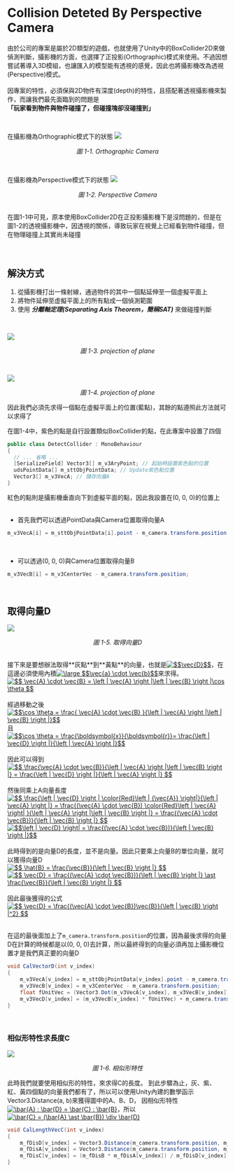 # Collision Deteted By Perspective Camera

由於公司的專案是屬於2D類型的遊戲，也就使用了Unity中的BoxCollider2D來做偵測判斷，攝影機的方面，也選擇了正投影(Orthographic)模式來使用。不過因想嘗試著導入3D模組，也讓匯入的模型能有透視的感覺，因此也將攝影機改為透視(Perspective)模式。
<br>
<br>
因專案的特性，必須保與2D物件有深度(depth)的特性，且搭配著透視攝影機來製作，而讓我們最先面臨到的問題是<br>
<strong>「玩家看到物件與物件碰撞了，但碰撞塊卻沒碰撞到」</strong>

<br>
<p align="left">
在攝影機為Orthographic模式下的狀態
<img style="margin:auto;"  src="https://github.com/destiny5420/DetectedCollider/blob/SAT_Detected/GithubImage/Artboard_1.png">
</p>
<p align="center"><em>圖 1-1. Orthographic Camera</em></p>

<br>
<p align="left">
在攝影機為Perspective模式下的狀態
<img style="margin:auto;"  src="https://github.com/destiny5420/DetectedCollider/blob/SAT_Detected/GithubImage/Artboard_2.png">
</p>
<p align="center"><em>圖 1-2. Perspective Camera</em></p>

<br>
在圖1-1中可見，原本使用BoxCollider2D在正投影攝影機下是沒問題的，但是在圖1-2的透視攝影機中，因透視的關係，導致玩家在視覺上已經看到物件碰撞，但在物理碰撞上其實尚未碰撞
<br>
<br>
<br>

## 解決方式
1. 從攝影機打出一條射線，通過物件的其中一個點延伸至一個虛擬平面上
2. 將物件延伸至虛擬平面上的所有點成一個偵測範圍
3. 使用 <em>**分離軸定理(Separating Axis Theorem，簡稱SAT)**</em> 來做碰撞判斷

<br>
<p align="left">
<img style="margin:auto;"  src="https://github.com/destiny5420/DetectedCollider/blob/SAT_Detected/GithubImage/Artboard_3.png">
</p>
<p align="center"><em>圖 1-3. projection of plane</em></p>

<br>

<p align="left">
<img style="margin:auto;"  src="https://github.com/destiny5420/DetectedCollider/blob/SAT_Detected/GithubImage/Artboard_4.png">
</p>
<p align="center"><em>圖 1-4. projection of plane</em></p>

因此我們必須先求得一個點在虛擬平面上的位置(藍點)，其餘的點遵照此方法就可以求得了<br>

在圖1-4中，紫色的點是自行設置類似BoxCollider的點，在此專案中設置了四個
```C#
public class DetectCollider : MonoBehaviour
{
  // ... 省略 ...
  [SerializeField] Vector3[] m_v3AryPoint; // 起始時設置紫色點的位置
  udsPointData[] m_sttObjPointData; // Update紫色點位置
  Vector3[] m_v3VecA; // 儲存向量A
}
```

紅色的點則是攝影機垂直向下到虛擬平面的點，因此我設置在(0, 0, 0)的位置上
<br>
<br>

* 首先我們可以透過PointData與Camera位置取得向量A
```C#
m_v3VecA[i] = m_sttObjPointData[i].point - m_camera.transform.position
```

<br>

* 可以透過(0, 0, 0)與Camera位置取得向量B
```C#
m_v3VecB[i] = m_v3CenterVec - m_camera.transform.position;
```

<br>

## 取得向量D
<p align="left">
<img style="margin:auto;"  src="https://github.com/destiny5420/DetectedCollider/blob/SAT_Detected/GithubImage/Artboard_5.png">
</p>
<p align="center"><em>圖 1-5. 取得向量D</em></p>

<br>
接下來是要想辦法取得**灰點**到**黃點**的向量，也就是<a href="https://www.codecogs.com/eqnedit.php?latex=$$\vec{D}$$" target="_blank"><img src="https://latex.codecogs.com/gif.latex?$$\vec{D}$$" title="$$\vec{D}$$" /></a>，在這邊必須使用內積<a href="https://www.codecogs.com/eqnedit.php?latex=\dpi{120}&space;\large&space;$$\vec{a}&space;\cdot&space;\vec{b}$$" target="_blank"><img src="https://latex.codecogs.com/png.latex?\dpi{120}&space;\large&space;$$\vec{a}&space;\cdot&space;\vec{b}$$" title="\large $$\vec{a} \cdot \vec{b}$$" /></a>來求得。<br>
<a href="https://www.codecogs.com/eqnedit.php?latex=$$&space;\vec{A}&space;\cdot&space;\vec{B}&space;=&space;\left&space;|&space;\vec{A}&space;\right&space;|\left&space;|&space;\vec{B}&space;\right&space;|\cos&space;\theta&space;$$" target="_blank"><img src="https://latex.codecogs.com/gif.latex?$$&space;\vec{A}&space;\cdot&space;\vec{B}&space;=&space;\left&space;|&space;\vec{A}&space;\right&space;|\left&space;|&space;\vec{B}&space;\right&space;|\cos&space;\theta&space;$$" title="$$ \vec{A} \cdot \vec{B} = \left | \vec{A} \right |\left | \vec{B} \right |\cos \theta $$" /></a><br><br>
經過移動之後<br>
<a href="https://www.codecogs.com/eqnedit.php?latex=$$\cos&space;\theta&space;=&space;\frac{&space;\vec{A}&space;\cdot&space;\vec{B}&space;}{\left&space;|&space;\vec{A}&space;\right&space;|\left&space;|&space;\vec{B}&space;\right&space;|}$$" target="_blank"><img src="https://latex.codecogs.com/gif.latex?$$\cos&space;\theta&space;=&space;\frac{&space;\vec{A}&space;\cdot&space;\vec{B}&space;}{\left&space;|&space;\vec{A}&space;\right&space;|\left&space;|&space;\vec{B}&space;\right&space;|}$$" title="$$\cos \theta = \frac{ \vec{A} \cdot \vec{B} }{\left | \vec{A} \right |\left | \vec{B} \right |}$$" /></a><br>
且<br>
<a href="https://www.codecogs.com/eqnedit.php?latex=$$\cos&space;\theta&space;=&space;\frac{\boldsymbol{x}}{\boldsymbol{r}}=&space;\frac{\left&space;|&space;\vec{D}&space;\right&space;|}{\left&space;|&space;\vec{A}&space;\right&space;|}$$" target="_blank"><img src="https://latex.codecogs.com/gif.latex?$$\cos&space;\theta&space;=&space;\frac{\boldsymbol{x}}{\boldsymbol{r}}=&space;\frac{\left&space;|&space;\vec{D}&space;\right&space;|}{\left&space;|&space;\vec{A}&space;\right&space;|}$$" title="$$\cos \theta = \frac{\boldsymbol{x}}{\boldsymbol{r}}= \frac{\left | \vec{D} \right |}{\left | \vec{A} \right |}$$" /></a><br><br>
因此可以得到<br>
<a href="https://www.codecogs.com/eqnedit.php?latex=$$&space;\frac{\vec{A}&space;\cdot&space;\vec{B}}{\left&space;|&space;\vec{A}&space;\right&space;|\left&space;|&space;\vec{B}&space;\right&space;|}&space;=&space;\frac{\left&space;|&space;\vec{D}&space;\right&space;|}{\left&space;|&space;\vec{A}&space;\right&space;|}&space;$$" target="_blank"><img src="https://latex.codecogs.com/png.latex?$$&space;\frac{\vec{A}&space;\cdot&space;\vec{B}}{\left&space;|&space;\vec{A}&space;\right&space;|\left&space;|&space;\vec{B}&space;\right&space;|}&space;=&space;\frac{\left&space;|&space;\vec{D}&space;\right&space;|}{\left&space;|&space;\vec{A}&space;\right&space;|}&space;$$" title="$$ \frac{\vec{A} \cdot \vec{B}}{\left | \vec{A} \right |\left | \vec{B} \right |} = \frac{\left | \vec{D} \right |}{\left | \vec{A} \right |} $$" /></a><br><br>
然後同乘上A向量長度<br>
<a href="https://www.codecogs.com/eqnedit.php?latex=$$&space;\frac{\left&space;|&space;\vec{D}&space;\right&space;|&space;\color{Red}\left&space;|&space;{\vec{A}}&space;\right|}{\left&space;|&space;\vec{A}&space;\right&space;|}&space;=&space;\frac{(\vec{A}&space;\cdot&space;\vec{B})&space;\color{Red}\left&space;|&space;\vec{A}&space;\right|&space;}{\left&space;|&space;\vec{A}&space;\right&space;|\left&space;|&space;\vec{B}&space;\right&space;|}&space;=&space;\frac{(\vec{A}&space;\cdot&space;\vec{B})}{\left&space;|&space;\vec{B}&space;\right&space;|}&space;$$" target="_blank"><img src="https://latex.codecogs.com/gif.latex?$$&space;\frac{\left&space;|&space;\vec{D}&space;\right&space;|&space;\color{Red}\left&space;|&space;{\vec{A}}&space;\right|}{\left&space;|&space;\vec{A}&space;\right&space;|}&space;=&space;\frac{(\vec{A}&space;\cdot&space;\vec{B})&space;\color{Red}\left&space;|&space;\vec{A}&space;\right|&space;}{\left&space;|&space;\vec{A}&space;\right&space;|\left&space;|&space;\vec{B}&space;\right&space;|}&space;=&space;\frac{(\vec{A}&space;\cdot&space;\vec{B})}{\left&space;|&space;\vec{B}&space;\right&space;|}&space;$$" title="$$ \frac{\left | \vec{D} \right | \color{Red}\left | {\vec{A}} \right|}{\left | \vec{A} \right |} = \frac{(\vec{A} \cdot \vec{B}) \color{Red}\left | \vec{A} \right| }{\left | \vec{A} \right |\left | \vec{B} \right |} = \frac{(\vec{A} \cdot \vec{B})}{\left | \vec{B} \right |} $$" /></a><br>
<a href="https://www.codecogs.com/eqnedit.php?latex=$$\left&space;|&space;\vec{D}&space;\right|&space;=&space;\frac{(\vec{A}&space;\cdot&space;\vec{B})}{\left&space;|&space;\vec{B}&space;\right&space;|}$$" target="_blank"><img src="https://latex.codecogs.com/gif.latex?$$\left&space;|&space;\vec{D}&space;\right|&space;=&space;\frac{(\vec{A}&space;\cdot&space;\vec{B})}{\left&space;|&space;\vec{B}&space;\right&space;|}$$" title="$$\left | \vec{D} \right| = \frac{(\vec{A} \cdot \vec{B})}{\left | \vec{B} \right |}$$" /></a><br><br>
此時得到的是向量D的長度，並不是向量。因此只要乘上向量B的單位向量，就可以獲得向量D<br>
<a href="https://www.codecogs.com/eqnedit.php?latex=$$&space;\hat{B}&space;=&space;\frac{\vec{B}}{\left&space;|&space;\vec{B}&space;\right&space;|}&space;$$" target="_blank"><img src="https://latex.codecogs.com/png.latex?$$&space;\hat{B}&space;=&space;\frac{\vec{B}}{\left&space;|&space;\vec{B}&space;\right&space;|}&space;$$" title="$$ \hat{B} = \frac{\vec{B}}{\left | \vec{B} \right |} $$" /></a><br>
<a href="https://www.codecogs.com/eqnedit.php?latex=$$&space;\vec{D}&space;=&space;\frac{(\vec{A}&space;\cdot&space;\vec{B})}{\left&space;|&space;\vec{B}&space;\right&space;|}&space;\ast&space;\frac{\vec{B}}{\left&space;|&space;\vec{B}&space;\right&space;|}&space;$$" target="_blank"><img src="https://latex.codecogs.com/png.latex?$$&space;\vec{D}&space;=&space;\frac{(\vec{A}&space;\cdot&space;\vec{B})}{\left&space;|&space;\vec{B}&space;\right&space;|}&space;\ast&space;\frac{\vec{B}}{\left&space;|&space;\vec{B}&space;\right&space;|}&space;$$" title="$$ \vec{D} = \frac{(\vec{A} \cdot \vec{B})}{\left | \vec{B} \right |} \ast \frac{\vec{B}}{\left | \vec{B} \right |} $$" /></a><br><br>
因此最後獲得的公式<br>
<a href="https://www.codecogs.com/eqnedit.php?latex=$$&space;\vec{D}&space;=&space;\frac{(\vec{A}&space;\cdot&space;\vec{B})\vec{B}}{\left&space;|&space;\vec{B}&space;\right&space;|^2}&space;$$" target="_blank"><img src="https://latex.codecogs.com/png.latex?$$&space;\vec{D}&space;=&space;\frac{(\vec{A}&space;\cdot&space;\vec{B})\vec{B}}{\left&space;|&space;\vec{B}&space;\right&space;|^2}&space;$$" title="$$ \vec{D} = \frac{(\vec{A} \cdot \vec{B})\vec{B}}{\left | \vec{B} \right |^2} $$" /></a>
<br>
<br>

在這的最後面加上了`m_camera.transform.position`的位置，因為最後求得的向量D在計算的時候都是以(0, 0, 0)去計算，所以最終得到的向量必須再加上攝影機位置才是我們真正要的向量D
```C#
void CalVectorD(int v_index)
{
    m_v3VecA[v_index] = m_sttObjPointData[v_index].point - m_camera.transform.position;
    m_v3VecB[v_index] = m_v3CenterVec - m_camera.transform.position;
    float fUnitVec = (Vector3.Dot(m_v3VecA[v_index], m_v3VecB[v_index]) / Common.DisForVector3(m_v3VecB[v_index]));
    m_v3VecD[v_index] = (m_v3VecB[v_index] * fUnitVec) + m_camera.transform.position;
}
```
<br>

### 相似形特性求長度C
<p align="left">
<img style="margin:auto;"  src="https://github.com/destiny5420/DetectedCollider/blob/SAT_Detected/GithubImage/Artboard_6.png">
</p>
<p align="center"><em>圖 1-6. 相似形特性</em></p>
此時我們就要使用相似形的特性，來求得C的長度。
到此步驟為止，灰、紫、紅、黃四個點的向量我們都有了，所以可以使用Unity內建的數學函示Vector3.Distance(a, b)來獲得圖中的A、B、D，
因相似形特性<a href="https://www.codecogs.com/eqnedit.php?latex=\bar{A}&space;:&space;\bar{D}&space;=&space;\bar{C}&space;:&space;\bar{B}" target="_blank"><img src="https://latex.codecogs.com/png.latex?\bar{A}&space;:&space;\bar{D}&space;=&space;\bar{C}&space;:&space;\bar{B}" title="\bar{A} : \bar{D} = \bar{C} : \bar{B}" /></a>，所以 <a href="https://www.codecogs.com/eqnedit.php?latex=\bar{C}&space;=&space;(\bar{A}&space;\ast&space;\bar{B})&space;\div&space;\bar{D}" target="_blank"><img src="https://latex.codecogs.com/png.latex?\bar{C}&space;=&space;(\bar{A}&space;\ast&space;\bar{B})&space;\div&space;\bar{D}" title="\bar{C} = (\bar{A} \ast \bar{B}) \div \bar{D}" /></a>

```C#
void CalLengthVecC(int v_index)
{
    m_fDisD[v_index] = Vector3.Distance(m_camera.transform.position, m_v3VecD[v_index]);
    m_fDisA[v_index] = Vector3.Distance(m_camera.transform.position, m_sttObjPointData[v_index].point);
    m_fDisC[v_index] = (m_fDisB * m_fDisA[v_index]) / m_fDisD[v_index];
}
```

